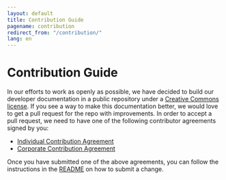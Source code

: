 ```yaml
---
layout: default
title: Contribution Guide
pagename: contribution
redirect_from: "/contribution/"
lang: en
---
```


# Contribution Guide

In our efforts to work as openly as possible, we have decided to build our developer documentation in a public repository under a [Creative Commons license](https://github.com/shotgunsoftware/developer-beta/blob/master/LICENSE.md). If you see a way to make this documentation better, we would love to get a pull request for the repo with improvements. In order to accept a pull request, we need to have one of the following contributor agreements signed by you:

- [Individual Contribution Agreement](../all_langs/contribution/ind_contrib_agmt_for_shotgun_developer_documentation.pdf)
- [Corporate Contribution Agreement](../all_langs/contribution/corp_contrib_agmt_for_shotgun_developer_documentation.pdf)

Once you have submitted one of the above agreements, you can follow the instructions in the [README](https://github.com/shotgunsoftware/developer-beta/#Making-a-change-to-the-documentation) on how to submit a change.
